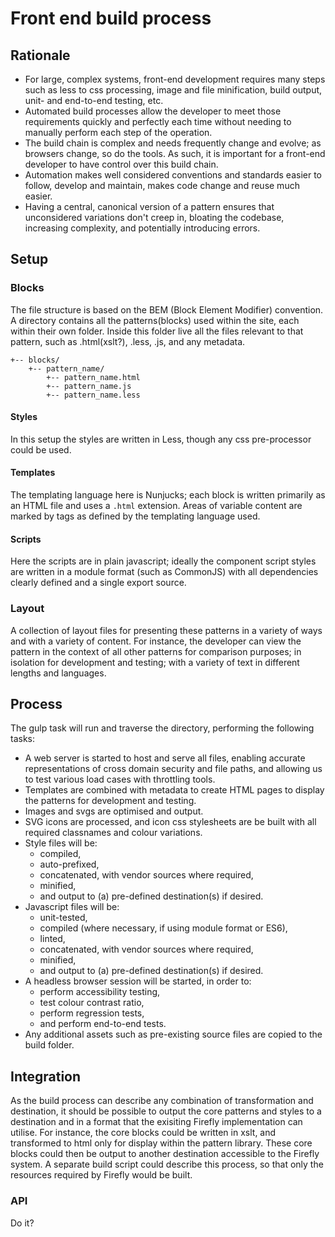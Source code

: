 # Front end build process

## Rationale

- For large, complex systems, front-end development requires many steps such as less to css processing, image and file minification, build output, unit- and end-to-end testing, etc. 
- Automated build processes allow the developer to meet those requirements quickly and perfectly each time without needing to manually perform each step of the operation.
- The build chain is complex and needs frequently change and evolve; as browsers change, so do the tools. As such, it is important for a front-end developer to have control over this build chain.
- Automation makes well considered conventions and standards easier to follow, develop and maintain, makes code change and reuse much easier. 
- Having a central, canonical version of a pattern ensures that unconsidered variations don't creep in, bloating the codebase, increasing complexity, and potentially introducing errors. 

## Setup

### Blocks
The file structure is based on the BEM (Block Element Modifier) convention.
A directory contains all the patterns(blocks) used within the site, each within their own folder. Inside this folder live all the files relevant to that pattern, such as .html(xslt?), .less, .js, and any metadata.

    +-- blocks/    
        +-- pattern_name/
            +-- pattern_name.html
            +-- pattern_name.js
            +-- pattern_name.less

#### Styles
In this setup the styles are written in Less, though any css pre-processor could be used.

#### Templates
The templating language here is Nunjucks; each block is written primarily as an HTML file and uses a `.html` extension. Areas of variable content are marked by tags as defined by the templating language used.

#### Scripts
Here the scripts are in plain javascript; ideally the component script styles are written in a module format (such as CommonJS) with all dependencies clearly defined and a single export source.


### Layout
A collection of layout files for presenting these patterns in a variety of ways and with a variety of content. For instance, the developer can view the pattern in the context of all other patterns for comparison purposes; in isolation for development and testing; with a variety of text in different lengths and languages.

## Process
The gulp task will run and traverse the directory, performing the following tasks:

- A web server is started to host and serve all files, enabling accurate representations of cross domain security and file paths, and allowing us to test various load cases with throttling tools.
- Templates are combined with metadata to create HTML pages to display the patterns for development and testing.
- Images and svgs are optimised and output.
- SVG icons are processed, and icon css stylesheets are be built with all required classnames and colour variations. 
- Style files will be:
    - compiled, 
    - auto-prefixed,
    - concatenated, with vendor sources where required,
    - minified, 
    - and output to (a) pre-defined destination(s) if desired.
- Javascript files will be:
    - unit-tested,
    - compiled (where necessary, if using module format or ES6), 
    - linted,
    - concatenated, with vendor sources where required, 
    - minified,
    - and output to (a) pre-defined destination(s) if desired.
- A headless browser session will be started, in order to:
    - perform accessibility testing,
    - test colour contrast ratio,
    - perform regression tests,
    - and perform end-to-end tests.
- Any additional assets such as pre-existing source files are copied to the build folder.
 

## Integration

As the build process can describe any combination of transformation and destination, it should be possible to output the core patterns and styles to a destination and in a format that the exisiting Firefly implementation can utilise.
For instance, the core blocks could be written in xslt, and transformed to html only for display within the pattern library. These core blocks could then be output to another destination accessible to the Firefly system. A separate build script could describe this process, so that only the resources required by Firefly would be built.

### API
Do it?

